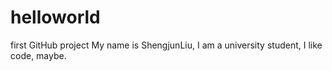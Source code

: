 # helloworld
first GitHub project
My name is ShengjunLiu, I am a university student, I like code, maybe.
